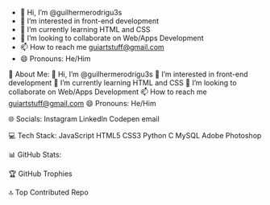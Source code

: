 - 👋 Hi, I’m @guilhermerodrigu3s
- 👀 I’m interested in front-end development
- 🌱 I’m currently learning HTML and CSS
- 💞️ I’m looking to collaborate on Web/Apps Development
- 📫 How to reach me guiartstuff@gmail.com
- 😄 Pronouns: He/Him

<!---
guilhermerodrigu3s/guilhermerodrigu3s is a ✨ special ✨ repository because its `README.md` (this file) appears on your GitHub profile.
You can click the Preview link to take a look at your changes.
--->
💫 About Me:
👋 Hi, I’m @guilhermerodrigu3s
👀 I’m interested in front-end development
🌱 I’m currently learning HTML and CSS
💞️ I’m looking to collaborate on Web/Apps Development
📫 How to reach me guiartstuff@gmail.com
😄 Pronouns: He/Him

🌐 Socials:
Instagram LinkedIn Codepen email

💻 Tech Stack:
JavaScript HTML5 CSS3 Python C MySQL Adobe Photoshop

📊 GitHub Stats:






🏆 GitHub Trophies


🔝 Top Contributed Repo


